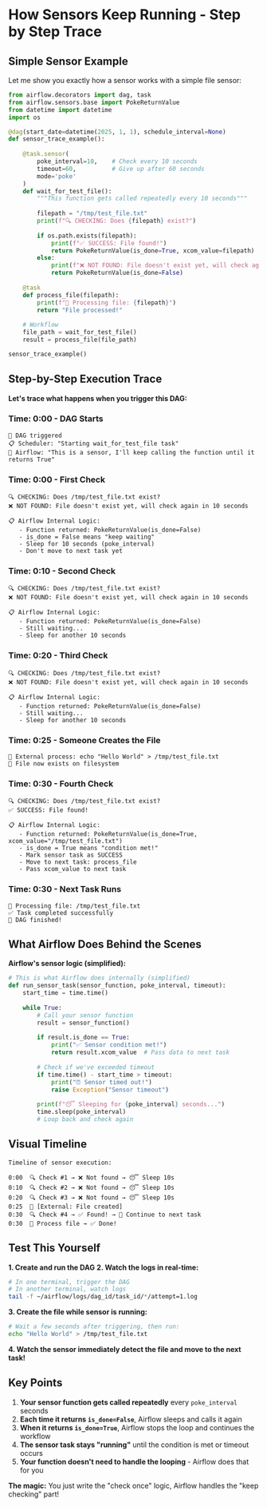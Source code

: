# How Sensors Keep Running - Step by Step Trace

## Simple Sensor Example

Let me show you exactly how a sensor works with a simple file sensor:

```python
from airflow.decorators import dag, task
from airflow.sensors.base import PokeReturnValue
from datetime import datetime
import os

@dag(start_date=datetime(2025, 1, 1), schedule_interval=None)
def sensor_trace_example():
    
    @task.sensor(
        poke_interval=10,    # Check every 10 seconds
        timeout=60,          # Give up after 60 seconds
        mode='poke'
    )
    def wait_for_test_file():
        """This function gets called repeatedly every 10 seconds"""
        
        filepath = "/tmp/test_file.txt"
        print(f"🔍 CHECKING: Does {filepath} exist?")
        
        if os.path.exists(filepath):
            print(f"✅ SUCCESS: File found!")
            return PokeReturnValue(is_done=True, xcom_value=filepath)
        else:
            print(f"❌ NOT FOUND: File doesn't exist yet, will check again in 10 seconds")
            return PokeReturnValue(is_done=False)
    
    @task
    def process_file(filepath):
        print(f"📁 Processing file: {filepath}")
        return "File processed!"
    
    # Workflow
    file_path = wait_for_test_file()
    result = process_file(file_path)

sensor_trace_example()
```

## Step-by-Step Execution Trace

**Let's trace what happens when you trigger this DAG:**

### Time: 0:00 - DAG Starts
```
🚀 DAG triggered
📋 Scheduler: "Starting wait_for_test_file task"
🔄 Airflow: "This is a sensor, I'll keep calling the function until it returns True"
```

### Time: 0:00 - First Check
```
🔍 CHECKING: Does /tmp/test_file.txt exist?
❌ NOT FOUND: File doesn't exist yet, will check again in 10 seconds

📋 Airflow Internal Logic:
   - Function returned: PokeReturnValue(is_done=False)
   - is_done = False means "keep waiting"
   - Sleep for 10 seconds (poke_interval)
   - Don't move to next task yet
```

### Time: 0:10 - Second Check
```
🔍 CHECKING: Does /tmp/test_file.txt exist?
❌ NOT FOUND: File doesn't exist yet, will check again in 10 seconds

📋 Airflow Internal Logic:
   - Function returned: PokeReturnValue(is_done=False)
   - Still waiting...
   - Sleep for another 10 seconds
```

### Time: 0:20 - Third Check
```
🔍 CHECKING: Does /tmp/test_file.txt exist?
❌ NOT FOUND: File doesn't exist yet, will check again in 10 seconds

📋 Airflow Internal Logic:
   - Function returned: PokeReturnValue(is_done=False)
   - Still waiting...
   - Sleep for another 10 seconds
```

### Time: 0:25 - Someone Creates the File
```
💾 External process: echo "Hello World" > /tmp/test_file.txt
📁 File now exists on filesystem
```

### Time: 0:30 - Fourth Check
```
🔍 CHECKING: Does /tmp/test_file.txt exist?
✅ SUCCESS: File found!

📋 Airflow Internal Logic:
   - Function returned: PokeReturnValue(is_done=True, xcom_value="/tmp/test_file.txt")
   - is_done = True means "condition met!"
   - Mark sensor task as SUCCESS
   - Move to next task: process_file
   - Pass xcom_value to next task
```

### Time: 0:30 - Next Task Runs
```
📁 Processing file: /tmp/test_file.txt
✅ Task completed successfully
🎉 DAG finished!
```

## What Airflow Does Behind the Scenes

**Airflow's sensor logic (simplified):**

```python
# This is what Airflow does internally (simplified)
def run_sensor_task(sensor_function, poke_interval, timeout):
    start_time = time.time()
    
    while True:
        # Call your sensor function
        result = sensor_function()
        
        if result.is_done == True:
            print("✅ Sensor condition met!")
            return result.xcom_value  # Pass data to next task
        
        # Check if we've exceeded timeout
        if time.time() - start_time > timeout:
            print("⏰ Sensor timed out!")
            raise Exception("Sensor timeout")
        
        print(f"😴 Sleeping for {poke_interval} seconds...")
        time.sleep(poke_interval)
        # Loop back and check again
```

## Visual Timeline

```
Timeline of sensor execution:

0:00  🔍 Check #1 → ❌ Not found → 😴 Sleep 10s
0:10  🔍 Check #2 → ❌ Not found → 😴 Sleep 10s  
0:20  🔍 Check #3 → ❌ Not found → 😴 Sleep 10s
0:25  💾 [External: File created]
0:30  🔍 Check #4 → ✅ Found! → 🚀 Continue to next task
0:30  📁 Process file → ✅ Done!
```

## Test This Yourself

**1. Create and run the DAG**
**2. Watch the logs in real-time:**
```bash
# In one terminal, trigger the DAG
# In another terminal, watch logs
tail -f ~/airflow/logs/dag_id/task_id/*/attempt=1.log
```

**3. Create the file while sensor is running:**
```bash
# Wait a few seconds after triggering, then run:
echo "Hello World" > /tmp/test_file.txt
```

**4. Watch the sensor immediately detect the file and move to the next task!**

## Key Points

1. **Your sensor function gets called repeatedly** every `poke_interval` seconds
2. **Each time it returns `is_done=False`**, Airflow sleeps and calls it again
3. **When it returns `is_done=True`**, Airflow stops the loop and continues the workflow
4. **The sensor task stays "running"** until the condition is met or timeout occurs
5. **Your function doesn't need to handle the looping** - Airflow does that for you

**The magic:** You just write the "check once" logic, Airflow handles the "keep checking" part!
